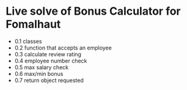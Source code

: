Live solve of Bonus Calculator for Fomalhaut
===

- 0.1 classes
- 0.2 function that accepts an employee
- 0.3 calculate review rating
- 0.4 employee number check
- 0.5 max salary check
- 0.6 max/min bonus
- 0.7 return object requested
